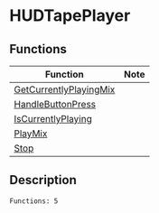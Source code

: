 # HUDTapePlayer
## Functions
| Function | Note |
|----------|------|
|[GetCurrentlyPlayingMix](GetCurrentlyPlayingMix.md)| |
|[HandleButtonPress](HandleButtonPress.md)| |
|[IsCurrentlyPlaying](IsCurrentlyPlaying.md)| |
|[PlayMix](PlayMix.md)| |
|[Stop](Stop.md)| |
## Description
```
Functions: 5
```